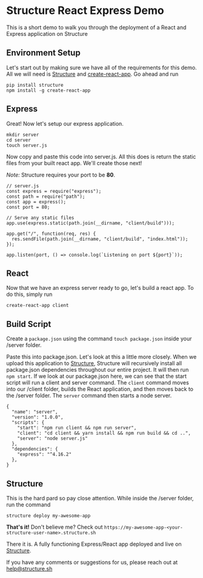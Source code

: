 # Structure React Express Demo

This is a short demo to walk you through the deployment of a React and Express application on Structure

## Environment Setup

Let's start out by making sure we have all of the requirements for this demo. All we will need is [Structure](https://structure.sh) and [create-react-app](https://github.com/facebook/create-react-app). Go ahead and run

```
pip install structure
npm install -g create-react-app
```

## Express

Great! Now let's setup our express application.

```
mkdir server
cd server
touch server.js
```

Now copy and paste this code into server.js. All this does is return the static files from your built react app. We'll create those next!

_Note:_ Structure requires your port to be **80**.

```
// server.js
const express = require("express");
const path = require("path");
const app = express();
const port = 80;

// Serve any static files
app.use(express.static(path.join(__dirname, "client/build")));

app.get("/", function(req, res) {
  res.sendFile(path.join(__dirname, "client/build", "index.html"));
});

app.listen(port, () => console.log(`Listening on port ${port}`));
```

## React

Now that we have an express server ready to go, let's build a react app. To do this, simply run

```
create-react-app client
```

## Build Script

Create a `package.json` using the command `touch package.json` inside your /server folder.

Paste this into package.json. Let's look at this a little more closely. When we upload this application to [Structure](https://structure.sh), Structure will recursively install all package.json dependencies throughout our entire project. It will then run `npm start`. If we look at our package.json here, we can see that the start script will run a client and server command. The `client` command moves into our /client folder, builds the React application, and then moves back to the /server folder. The `server` command then starts a node server.

```
{
  "name": "server",
  "version": "1.0.0",
  "scripts": {
    "start": "npm run client && npm run server",
    "client": "cd client && yarn install && npm run build && cd ..",
    "server": "node server.js"
  },
  "dependencies": {
    "express": "^4.16.2"
  },
}
```

## Structure

This is the hard pard so pay close attention. While inside the /server folder, run the command

```
structure deploy my-awesome-app
```

**That's it!** Don't believe me? Check out `https://my-awesome-app-<your-structure-user-name>.structure.sh`

There it is. A fully functioning Express/React app deployed and live on [Structure](https://structure.sh).

If you have any comments or suggestions for us, please reach out at [help@structure.sh](mailto:help@structure.sh)
